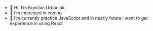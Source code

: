 - 👋 Hi, I’m Krystian Urbaniak
- 👀 I’m interested in coding
- 🌱 I’m currently practice JavaScript and in nearly future I want to get experience in using React

<!---
Keioon/Keioon is a ✨ special ✨ repository because its `README.md` (this file) appears on your GitHub profile.
You can click the Preview link to take a look at your changes.
--->
